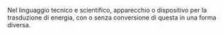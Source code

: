 Nel linguaggio tecnico e scientifico, apparecchio o dispositivo per la trasduzione di energia, con o senza conversione di questa in una forma diversa.